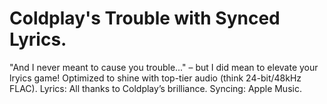 # Coldplay's Trouble with Synced Lyrics.

"And I never meant to cause you trouble..." – but I did mean to elevate your lryics game!
Optimized to shine with top-tier audio (think 24-bit/48kHz FLAC).
Lyrics: All thanks to Coldplay’s brilliance.
Syncing: Apple Music.
